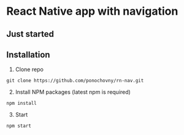 # React Native app with navigation

## Just started

## Installation

1. Clone repo

` git clone https://github.com/ponochovny/rn-nav.git `

2. Install NPM packages (latest npm is required)

` npm install `

3. Start

` npm start `
